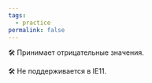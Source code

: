 ```yaml
---
tags:
  - practice
permalink: false
---
```


🛠 Принимает отрицательные значения.

🛠 Не поддерживается в IE11.
